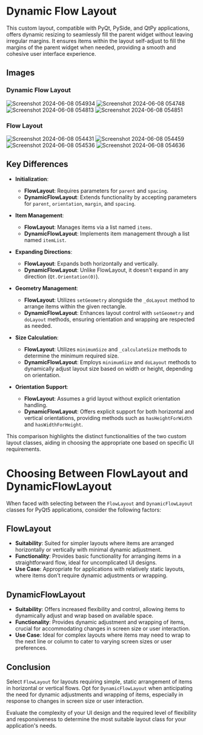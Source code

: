 # Dynamic Flow Layout
This custom layout, compatible with PyQt, PySide, and QtPy applications, offers dynamic resizing to seamlessly fill the parent widget without leaving irregular margins. It ensures items within the layout self-adjust to fill the margins of the parent widget when needed, providing a smooth and cohesive user interface experience.

## Images

### Dynamic Flow Layout
![Screenshot 2024-06-08 054934](https://github.com/chinmaykrishnroy/PyQt5DynamicFlowLayout/assets/65699140/41fcd0d5-4899-4ca1-80e8-2c9b85269c83)
![Screenshot 2024-06-08 054748](https://github.com/chinmaykrishnroy/PyQt5DynamicFlowLayout/assets/65699140/1dd4c04b-2a03-48d7-ac62-0c8f84c69ce3)
![Screenshot 2024-06-08 054813](https://github.com/chinmaykrishnroy/PyQt5DynamicFlowLayout/assets/65699140/4feec973-8424-4bcc-a86e-fe56ab96f5e5)
![Screenshot 2024-06-08 054851](https://github.com/chinmaykrishnroy/PyQt5DynamicFlowLayout/assets/65699140/b3293684-1010-4888-bc49-f523a6773ac2)

### Flow Layout
![Screenshot 2024-06-08 054431](https://github.com/chinmaykrishnroy/PyQt5DynamicFlowLayout/assets/65699140/c06a6b9c-e1cd-4f00-8a78-e8a20a3b2818)
![Screenshot 2024-06-08 054459](https://github.com/chinmaykrishnroy/PyQt5DynamicFlowLayout/assets/65699140/bd46b1c6-c0a5-4c90-ac9f-497224be5f6f)
![Screenshot 2024-06-08 054536](https://github.com/chinmaykrishnroy/PyQt5DynamicFlowLayout/assets/65699140/1a868d8c-9d8c-4c02-a9de-50fee6f8f087)
![Screenshot 2024-06-08 054636](https://github.com/chinmaykrishnroy/PyQt5DynamicFlowLayout/assets/65699140/57016c57-82a2-4da3-b61e-a24c9fc866dd)


## Key Differences

- **Initialization**:
  - **FlowLayout**: Requires parameters for `parent` and `spacing`.
  - **DynamicFlowLayout**: Extends functionality by accepting parameters for `parent`, `orientation`, `margin`, and `spacing`.

- **Item Management**:
  - **FlowLayout**: Manages items via a list named `items`.
  - **DynamicFlowLayout**: Implements item management through a list named `itemList`.

- **Expanding Directions**:
  - **FlowLayout**: Expands both horizontally and vertically.
  - **DynamicFlowLayout**: Unlike FlowLayout, it doesn't expand in any direction (`Qt.Orientation(0)`).

- **Geometry Management**:
  - **FlowLayout**: Utilizes `setGeometry` alongside the `_doLayout` method to arrange items within the given rectangle.
  - **DynamicFlowLayout**: Enhances layout control with `setGeometry` and `doLayout` methods, ensuring orientation and wrapping are respected as needed.

- **Size Calculation**:
  - **FlowLayout**: Utilizes `minimumSize` and `_calculateSize` methods to determine the minimum required size.
  - **DynamicFlowLayout**: Employs `minimumSize` and `doLayout` methods to dynamically adjust layout size based on width or height, depending on orientation.

- **Orientation Support**:
  - **FlowLayout**: Assumes a grid layout without explicit orientation handling.
  - **DynamicFlowLayout**: Offers explicit support for both horizontal and vertical orientations, providing methods such as `hasHeightForWidth` and `hasWidthForHeight`.

This comparison highlights the distinct functionalities of the two custom layout classes, aiding in choosing the appropriate one based on specific UI requirements.

# Choosing Between FlowLayout and DynamicFlowLayout

When faced with selecting between the `FlowLayout` and `DynamicFlowLayout` classes for PyQt5 applications, consider the following factors:

## FlowLayout

- **Suitability**: Suited for simpler layouts where items are arranged horizontally or vertically with minimal dynamic adjustment.
- **Functionality**: Provides basic functionality for arranging items in a straightforward flow, ideal for uncomplicated UI designs.
- **Use Case**: Appropriate for applications with relatively static layouts, where items don't require dynamic adjustments or wrapping.

## DynamicFlowLayout

- **Suitability**: Offers increased flexibility and control, allowing items to dynamically adjust and wrap based on available space.
- **Functionality**: Provides dynamic adjustment and wrapping of items, crucial for accommodating changes in screen size or user interaction.
- **Use Case**: Ideal for complex layouts where items may need to wrap to the next line or column to cater to varying screen sizes or user preferences.

## Conclusion

Select `FlowLayout` for layouts requiring simple, static arrangement of items in horizontal or vertical flows. Opt for `DynamicFlowLayout` when anticipating the need for dynamic adjustments and wrapping of items, especially in response to changes in screen size or user interaction.

Evaluate the complexity of your UI design and the required level of flexibility and responsiveness to determine the most suitable layout class for your application's needs.
